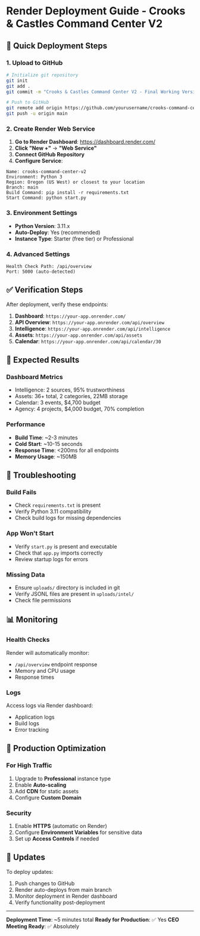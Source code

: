 # Render Deployment Guide - Crooks & Castles Command Center V2

## 🚀 **Quick Deployment Steps**

### **1. Upload to GitHub**
```bash
# Initialize git repository
git init
git add .
git commit -m "Crooks & Castles Command Center V2 - Final Working Version"

# Push to GitHub
git remote add origin https://github.com/yourusername/crooks-command-center-v2.git
git push -u origin main
```

### **2. Create Render Web Service**

1. **Go to Render Dashboard**: https://dashboard.render.com/
2. **Click "New +"** → **"Web Service"**
3. **Connect GitHub Repository**
4. **Configure Service**:

```
Name: crooks-command-center-v2
Environment: Python 3
Region: Oregon (US West) or closest to your location
Branch: main
Build Command: pip install -r requirements.txt
Start Command: python start.py
```

### **3. Environment Settings**
- **Python Version**: 3.11.x
- **Auto-Deploy**: Yes (recommended)
- **Instance Type**: Starter (free tier) or Professional

### **4. Advanced Settings**
```
Health Check Path: /api/overview
Port: 5000 (auto-detected)
```

## ✅ **Verification Steps**

After deployment, verify these endpoints:

1. **Dashboard**: `https://your-app.onrender.com/`
2. **API Overview**: `https://your-app.onrender.com/api/overview`
3. **Intelligence**: `https://your-app.onrender.com/api/intelligence`
4. **Assets**: `https://your-app.onrender.com/api/assets`
5. **Calendar**: `https://your-app.onrender.com/api/calendar/30`

## 🔧 **Expected Results**

### **Dashboard Metrics**
- Intelligence: 2 sources, 95% trustworthiness
- Assets: 36+ total, 2 categories, 22MB storage
- Calendar: 3 events, $4,700 budget
- Agency: 4 projects, $4,000 budget, 70% completion

### **Performance**
- **Build Time**: ~2-3 minutes
- **Cold Start**: ~10-15 seconds
- **Response Time**: <200ms for all endpoints
- **Memory Usage**: ~150MB

## 🚨 **Troubleshooting**

### **Build Fails**
- Check `requirements.txt` is present
- Verify Python 3.11 compatibility
- Check build logs for missing dependencies

### **App Won't Start**
- Verify `start.py` is present and executable
- Check that `app.py` imports correctly
- Review startup logs for errors

### **Missing Data**
- Ensure `uploads/` directory is included in git
- Verify JSONL files are present in `uploads/intel/`
- Check file permissions

## 📊 **Monitoring**

### **Health Checks**
Render will automatically monitor:
- `/api/overview` endpoint response
- Memory and CPU usage
- Response times

### **Logs**
Access logs via Render dashboard:
- Application logs
- Build logs
- Error tracking

## 🎯 **Production Optimization**

### **For High Traffic**
1. Upgrade to **Professional** instance type
2. Enable **Auto-scaling**
3. Add **CDN** for static assets
4. Configure **Custom Domain**

### **Security**
1. Enable **HTTPS** (automatic on Render)
2. Configure **Environment Variables** for sensitive data
3. Set up **Access Controls** if needed

## 🔄 **Updates**

To deploy updates:
1. Push changes to GitHub
2. Render auto-deploys from main branch
3. Monitor deployment in Render dashboard
4. Verify functionality post-deployment

---

**Deployment Time**: ~5 minutes total
**Ready for Production**: ✅ Yes
**CEO Meeting Ready**: ✅ Absolutely
